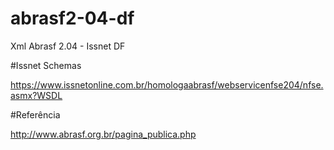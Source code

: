 # abrasf2-04-df
Xml Abrasf 2.04 - Issnet DF

#Issnet Schemas

https://www.issnetonline.com.br/homologaabrasf/webservicenfse204/nfse.asmx?WSDL

#Referência 

http://www.abrasf.org.br/pagina_publica.php




